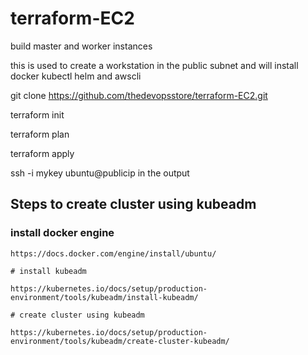 # terraform-EC2
build master and worker instances

this is used to create a workstation in the public subnet and will install docker kubectl helm and awscli

git clone https://github.com/thedevopsstore/terraform-EC2.git

terraform init

terraform plan

terraform apply

ssh -i mykey ubuntu@publicip in the output

## Steps to create cluster using kubeadm

### install docker engine 

```
https://docs.docker.com/engine/install/ubuntu/

# install kubeadm

https://kubernetes.io/docs/setup/production-environment/tools/kubeadm/install-kubeadm/

# create cluster using kubeadm

https://kubernetes.io/docs/setup/production-environment/tools/kubeadm/create-cluster-kubeadm/

```
